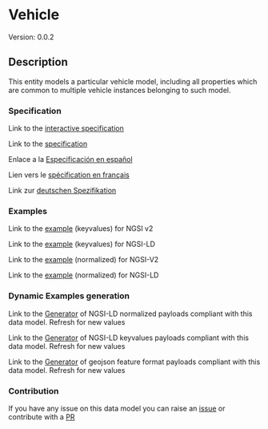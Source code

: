 # Vehicle
Version: 0.0.2

## Description 

This entity models a particular vehicle model, including all properties which are common to multiple vehicle instances belonging to such model.
### Specification

Link to the [interactive specification](https://swagger.lab.fiware.org/?url=https://github.com/smart-data-models/dataModel.Transportation/blob/master/Vehicle/swagger.yaml)

Link to the [specification](https://github.com/smart-data-models/dataModel.Transportation/blob/master/Vehicle/doc/spec.md)

Enlace a la [Especificación en español](https://github.com/smart-data-models/dataModel.Transportation/blob/master/Vehicle/doc/spec_ES.md)

Lien vers le [spécification en français](https://github.com/smart-data-models/dataModel.Transportation/blob/master/Vehicle/doc/spec_FR.md)

Link zur [deutschen Spezifikation](https://github.com/smart-data-models/dataModel.Transportation/blob/master/Vehicle/doc/spec_DE.md)
### Examples

Link to the [example](https://github.com/smart-data-models/dataModel.Transportation/blob/master/Vehicle/examples/example.json) (keyvalues) for NGSI v2

Link to the [example](https://github.com/smart-data-models/dataModel.Transportation/blob/master/Vehicle/examples/example.jsonld) (keyvalues) for NGSI-LD

Link to the [example](https://github.com/smart-data-models/dataModel.Transportation/blob/master/Vehicle/examples/example-normalized.json) (normalized) for NGSI-V2

Link to the [example](https://github.com/smart-data-models/dataModel.Transportation/blob/master/Vehicle/examples/example-normalized.jsonld) (normalized) for NGSI-LD
### Dynamic Examples generation

Link to the [Generator](https://smartdatamodels.org/extra/ngsi-ld_generator.php?schemaUrl=https://raw.githubusercontent.com/smart-data-models/dataModel.Transportation/master/Vehicle/schema.json&email=info@smartdatamodels.org) of NGSI-LD normalized payloads compliant with this data model. Refresh for new values

Link to the [Generator](https://smartdatamodels.org/extra/ngsi-ld_generator_keyvalues.php?schemaUrl=https://raw.githubusercontent.com/smart-data-models/dataModel.Transportation/master/Vehicle/schema.json&email=info@smartdatamodels.org) of NGSI-LD keyvalues payloads compliant with this data model. Refresh for new values

Link to the [Generator](https://smartdatamodels.org/extra/geojson_features_generator_v1.0.php?schemaUrl=https://raw.githubusercontent.com/smart-data-models/dataModel.Transportation/master/Vehicle/schema.json&email=info@smartdatamodels.org) of geojson feature format payloads compliant with this data model. Refresh for new values
### Contribution

 If you have any issue on this data model you can raise an [issue](https://github.com/smart-data-models/dataModel.Transportation/issues)  or contribute with a [PR](https://github.com/smart-data-models/dataModel.Transportation/pulls)
